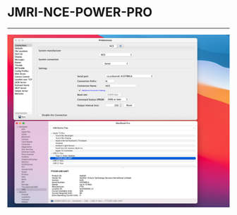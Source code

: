 # JMRI-NCE-POWER-PRO

---

![img](/DOCUMENTS/JMRI-NCE-POWER-PRO/images/JMRI-NCE-POWER-PRO-CONNTECTIONS-SETTING.png)
